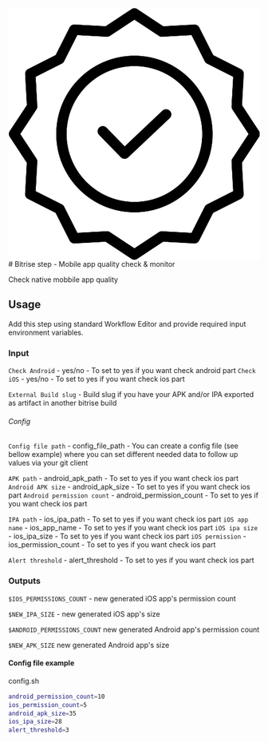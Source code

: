 <img align="right" src="assets/icon.svg">
# Bitrise step - Mobile app quality check & monitor

Check native mobbile app quality

## Usage

Add this step using standard Workflow Editor and provide required input environment variables.

### Input

`Check Android` - yes/no - To set to yes if you want check android part
`Check iOS` - yes/no - To set to yes if you want check ios part

`External Build slug` - Build slug if you have your APK and/or IPA exported as artifact in another bitrise build

###### Config

`Config file path` - config_file_path - You can create a config file (see bellow example) where you can set different needed data to follow up values via your git client

`APK path` - android_apk_path - To set to yes if you want check ios part
`Android APK size` - android_apk_size - To set to yes if you want check ios part
`Android permission count` - android_permission_count - To set to yes if you want check ios part

`IPA path` - ios_ipa_path - To set to yes if you want check ios part
`iOS app name` - ios_app_name - To set to yes if you want check ios part
`iOS ipa size` - ios_ipa_size - To set to yes if you want check ios part
`iOS permission` - ios_permission_count - To set to yes if you want check ios part

`Alert threshold` - alert_threshold - To set to yes if you want check ios part

### Outputs
`$IOS_PERMISSIONS_COUNT` - new generated iOS app's permission count

`$NEW_IPA_SIZE` - new generated iOS app's size

`$ANDROID_PERMISSIONS_COUNT` new generated Android app's permission count

`$NEW_APK_SIZE` new generated Android app's size


#### Config file example

config.sh
```bash
android_permission_count=10
ios_permission_count=5
android_apk_size=35
ios_ipa_size=28
alert_threshold=3
```
